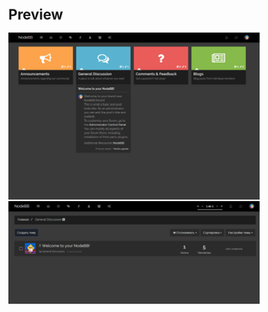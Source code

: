 # Preview

![Screenshot1](/screenshot1.png?raw=true "Screenshot1")
![Screenshot2](/screenshot2.png?raw=true "Screenshot2")